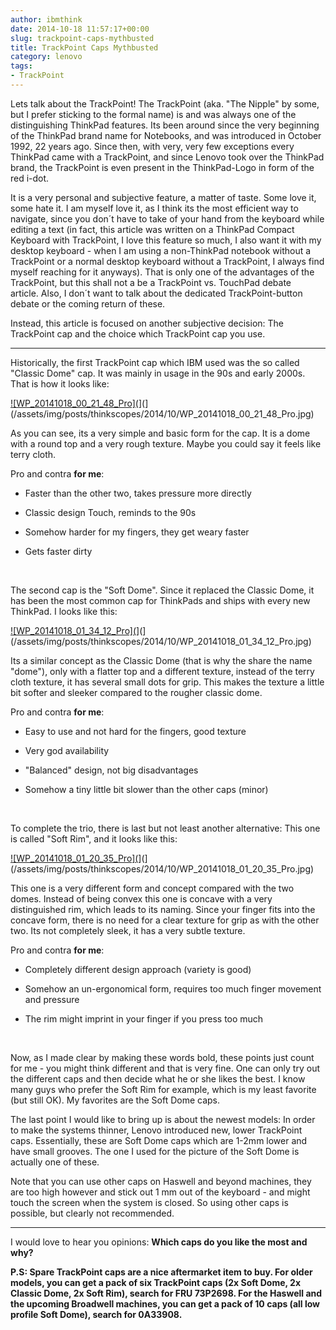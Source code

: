 ```yaml
---
author: ibmthink
date: 2014-10-18 11:57:17+00:00
slug: trackpoint-caps-mythbusted
title: TrackPoint Caps Mythbusted
category: lenovo
tags:
- TrackPoint
---
```

Lets talk about the TrackPoint! The TrackPoint (aka. "The Nipple" by some, but I prefer sticking to the formal name) is and was always one of the distinguishing ThinkPad features. Its been around since the very beginning of the ThinkPad brand name for Notebooks, and was introduced in October 1992, 22 years ago. Since then, with very, very few exceptions every ThinkPad came with a TrackPoint, and since Lenovo took over the ThinkPad brand, the TrackPoint is even present in the ThinkPad-Logo in form of the red i-dot.




It is a very personal and subjective feature, a matter of taste. Some love it, some hate it. I am myself love it, as I think its the most efficient way to navigate, since you don´t have to take of your hand from the keyboard while editing a text (in fact, this article was written on a ThinkPad Compact Keyboard with TrackPoint, I love this feature so much, I also want it with my desktop keyboard - when I am using a non-ThinkPad notebook without a TrackPoint or a normal desktop keyboard without a TrackPoint, I always find myself reaching for it anyways). That is only one of the advantages of the TrackPoint, but this shall not a be a TrackPoint vs. TouchPad debate article. Also, I don´t want to talk about the dedicated TrackPoint-button debate or the coming return of these.




Instead, this article is focused on another subjective decision: The TrackPoint cap and the choice which TrackPoint cap you use.  





* * *




Historically, the first TrackPoint cap which IBM used was the so called "Classic Dome" cap. It was mainly in usage in the 90s and early 2000s. That is how it looks like:




[![WP_20141018_00_21_48_Pro](](/assets/img/posts/thinkscopes/2014/10/WP_20141018_00_21_48_Pro-350x197.jpg)](](/assets/img/posts/thinkscopes/2014/10/WP_20141018_00_21_48_Pro.jpg)




As you can see, its a very simple and basic form for the cap. It is a dome with a round top and a very rough texture. Maybe you could say it feels like terry cloth.




Pro and contra ****for me****:




+ Faster than the other two, takes pressure more directly




+ Classic design Touch, reminds to the 90s




- Somehow harder for my fingers, they get weary faster




- Gets faster dirty




 




The second cap is the "Soft Dome". Since it replaced the Classic Dome, it has been the most common cap for ThinkPads and ships with every new ThinkPad. I looks like this:




[![WP_20141018_01_34_12_Pro](](/assets/img/posts/thinkscopes/2014/10/WP_20141018_01_34_12_Pro-350x197.jpg)](](/assets/img/posts/thinkscopes/2014/10/WP_20141018_01_34_12_Pro.jpg)




Its a similar concept as the Classic Dome (that is why the share the name "dome"), only with a flatter top and a different texture, instead of the terry cloth texture, it has several small dots for grip. This makes the texture a little bit softer and sleeker compared to the rougher classic dome.




Pro and contra ****for me****:




+ Easy to use and not hard for the fingers, good texture




+ Very god availability




+ "Balanced" design, not big disadvantages




- Somehow a tiny little bit slower than the other caps (minor)




 




To complete the trio, there is last but not least another alternative: This one is called "Soft Rim", and it looks like this:




[![WP_20141018_01_20_35_Pro](](/assets/img/posts/thinkscopes/2014/10/WP_20141018_01_20_35_Pro-350x197.jpg)](](/assets/img/posts/thinkscopes/2014/10/WP_20141018_01_20_35_Pro.jpg)




This one is a very different form and concept compared with the two domes. Instead of being convex this one is concave with a very distinguished rim, which leads to its naming. Since your finger fits into the concave form, there is no need for a clear texture for grip as with the other two. Its not completely sleek, it has a very subtle texture.




Pro and contra ****for me****:




+ Completely different design approach (variety is good)




- Somehow an un-ergonomical form, requires too much finger movement and pressure




- The rim might imprint in your finger if you press too much




 




Now, as I made clear by making these words bold, these points just count for me - you might think different and that is very fine. One can only try out the different caps and then decide what he or she likes the best. I know many guys who prefer the Soft Rim for example, which is my least favorite (but still OK). My favorites are the Soft Dome caps.




The last point I would like to bring up is about the newest models: In order to make the systems thinner, Lenovo introduced new, lower TrackPoint caps. Essentially, these are Soft Dome caps which are 1-2mm lower and have small grooves. The one I used for the picture of the Soft Dome is actually one of these.




Note that you can use other caps on Haswell and beyond machines, they are too high however and stick out 1 mm out of the keyboard - and might touch the screen when the system is closed. So using other caps is possible, but clearly not recommended.




* * *




I would love to hear you opinions: ****Which caps do you like the most and why?****




__P.S: Spare TrackPoint caps are a nice aftermarket item to buy. For older models, you can get a pack of six TrackPoint caps (2x Soft Dome, 2x Classic Dome, 2x Soft Rim), search for FRU 73P2698. For the Haswell and the upcoming Broadwell machines, you can get a pack of 10 caps (all low profile Soft Dome), search for 0A33908.__
